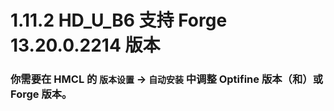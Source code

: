 # 1.11.2 HD_U_B6 支持 Forge 13.20.0.2214 版本

### 你需要在 HMCL 的 `版本设置` -> `自动安装` 中调整 Optifine 版本（和）或 Forge 版本。
